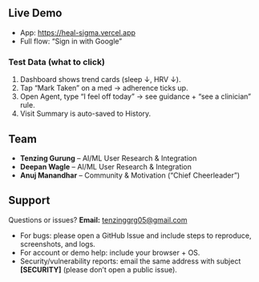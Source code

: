 ## Live Demo
- App: https://heal-sigma.vercel.app
- Full flow: “Sign in with Google”

### Test Data (what to click)
1) Dashboard shows trend cards (sleep ↓, HRV ↓).
2) Tap “Mark Taken” on a med → adherence ticks up.
3) Open Agent, type “I feel off today” → see guidance + “see a clinician” rule.
4) Visit Summary is auto-saved to History.

## Team

- **Tenzing Gurung** – AI/ML User Research & Integration  
- **Deepan Wagle** – AI/ML User Research & Integration  
- **Anuj Manandhar** – Community & Motivation (“Chief Cheerleader”)
    
## Support
Questions or issues? **Email:** [tenzinggrg05@gmail.com](mailto:tenzinggrg05@gmail.com)

- For bugs: please open a GitHub Issue and include steps to reproduce, screenshots, and logs.
- For account or demo help: include your browser + OS.
- Security/vulnerability reports: email the same address with subject **[SECURITY]** (please don’t open a public issue).
